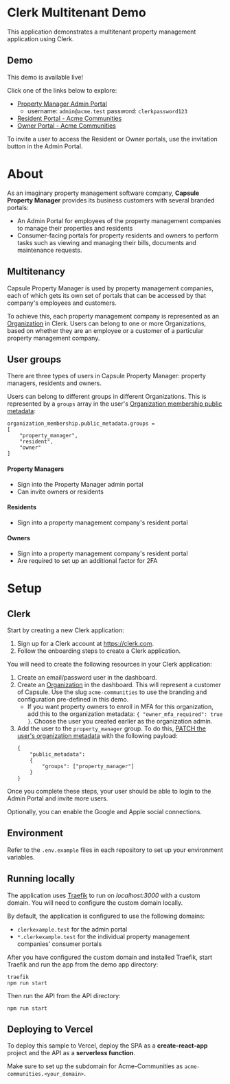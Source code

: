 # Clerk Multitenant Demo

This application demonstrates a multitenant property management application using Clerk. 

## Demo
This demo is available live! 

Click one of the links below to explore:
* [Property Manager Admin Portal](https://clerkexample.com)
    * username: `admin@acme.test` password: `clerkpassword123`
* [Resident Portal - Acme Communities](https://acme-communities.clerkexample.com/resident)
* [Owner Portal - Acme Communities](https://acme-communities.clerkexample.com/owner)

To invite a user to access the Resident or Owner portals, use the invitation button in the Admin Portal.

# About

As an imaginary property management software company, **Capsule Property Manager** provides its business customers with several branded portals:

* An Admin Portal for employees of the property management companies to manage their properties and residents
* Consumer-facing portals for property residents and owners to perform tasks such as viewing and managing their bills, documents and maintenance requests.



## Multitenancy

Capsule Property Manager is used by property management companies, each of which gets its own set of portals that can be accessed by that company's employees and customers.

To achieve this, each property management company is represented as an [Organization](https://clerk.com/docs/organizations/overview) in Clerk. Users can belong to one or more Organizations, based on whether they are an employee or a customer of a particular property management company.

## User groups

There are three types of users in Capsule Property Manager: property managers, residents and owners.

Users can belong to different groups in different Organizations. This is represented by a `groups` array in the user's [Organization membership public metadata](https://clerk.com/docs/organizations/organization-metadata#organization-membership-metadata):

```
organization_membership.public_metadata.groups = 
[
    "property_manager", 
    "resident", 
    "owner"
]
```

#### Property Managers

* Sign into the Property Manager admin portal
* Can invite owners or residents

#### Residents

* Sign into a property management company's resident portal

#### Owners

* Sign into a property management company's resident portal
* Are required to set up an additional factor for 2FA


# Setup

## Clerk
Start by creating a new Clerk application:


1) Sign up for a Clerk account at https://clerk.com.
2) Follow the onboarding steps to create a Clerk application.


You will need to create the following resources in your Clerk application:

1) Create an email/password user in the dashboard.
2) Create an [Organization](https://clerk.com/docs/organizations/overview) in the dashboard. This will represent a customer of Capsule. Use the slug `acme-communities` to use the branding and configuration pre-defined in this demo.
    * If you want property owners to enroll in MFA for this organization, add this to the organization metadata: `{ "owner_mfa_required": true }`. Choose the user you created earlier as the organization admin.
3) Add the user to the `property_manager` group. To do this, [PATCH the user's organization metadata](https://clerk.com/docs/reference/backend-api/tag/Organization-Memberships#operation/UpdateOrganizationMembershipMetadata) with the following payload:
    ```
    {
        "public_metadata": 
        { 
            "groups": ["property_manager"] 
        }
    }
    ```

Once you complete these steps, your user should be able to login to the Admin Portal and invite more users. 

Optionally, you can enable the Google and Apple social connections.

## Environment
Refer to the `.env.example` files in each repository to set up your environment variables.

## Running locally

The application uses [Traefik](https://doc.traefik.io/traefik/getting-started/install-traefik/) to run on *localhost:3000* with a custom domain. You will need to configure the custom domain locally. 

By default, the application is configured to use the following domains:
* `clerkexample.test` for the admin portal 
* `*.clerkexample.test` for the individual property management companies' consumer portals

After you have configured the custom domain and installed Traefik, start Traefik and run the app from the demo app directory:
```
traefik
npm run start
```

Then run the API from the API directory:
```
npm run start
```

## Deploying to Vercel
To deploy this sample to Vercel, deploy the SPA as a **create-react-app** project and the API as a **serverless function**.

Make sure to set up the subdomain for Acme-Communities as `acme-communities.<your_domain>`.
